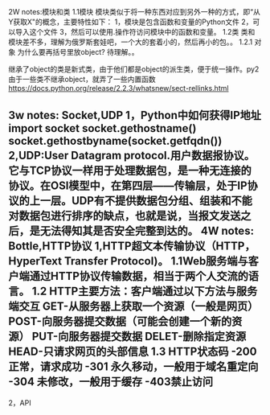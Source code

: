 2W notes:模块和类
1.1模块
模块类似于将一种东西对应到另外一种的方式，即“从Y获取X"的概念，主要特性如下：
1，模块是包含函数和变量的Python文件
2，可以导入这个文件
3，然后可以使用.操作符访问模块中的函数和变量。
1.2类
类和模块差不多，理解为俄罗斯套娃吧，一个大的套着小的，然后再小的包。。
1.2.1 对象
为什么要再括号里放object? 待理解。。

继承了object的类是新式类，由于他们都是object的派生类，便于统一操作。py2由于一些类不继承object，就弄了一些内置函数
https://docs.python.org/release/2.2.3/whatsnew/sect-rellinks.html

3w notes: Socket,UDP
1，Python中如何获得IP地址
import socket
socket.gethostname()
socket.gethostbyname(socket.getfqdn())
2,UDP:User Datagram protocol.用户数据报协议。
它与TCP协议一样用于处理数据包，是一种无连接的协议。在OSI模型中，在第四层——传输层，处于IP协议的上一层。UDP有不提供数据包分组、组装和不能对数据包进行排序的缺点，也就是说，当报文发送之后，是无法得知其是否安全完整到达的。
4W notes: Bottle,HTTP协议
1,HTTP超文本传输协议（HTTP，HyperText Transfer Protocol)。
1.1Web服务端与客户端通过HTTP协议传输数据，相当于两个人交流的语言。
1.2 HTTP主要方法：客户端通过以下方法与服务端交互
GET-从服务器上获取一个资源（一般是网页）
POST-向服务器提交数据（可能会创建一个新的资源）
PUT-向服务器提交数据
DELET-删除指定资源
HEAD-只请求网页的头部信息
1.3 HTTP状态码
-200 正常，请求成功
-301 永久移动，一般用于域名重定向
-304 未修改，一般用于缓存
-403禁止访问
-

2，API




